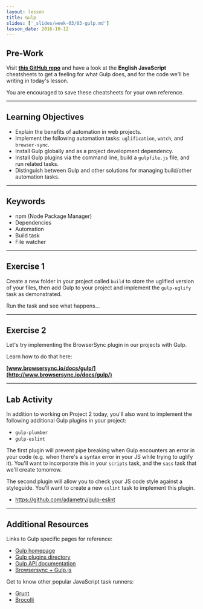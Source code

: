 ```yaml
---
layout: lesson
title: Gulp
slides: ['_slides/week-03/03-gulp.md']
lesson_date: 2016-10-12
---
```


## Pre-Work

Visit **[this GitHub repo](https://github.com/osscafe/gulp-cheatsheet)** and have a look at the **English JavaScript** cheatsheets to get a feeling for what Gulp does, and for the code we'll be writing in today's lesson.

You are encouraged to save these cheatsheets for your own reference.

---

## Learning Objectives

- Explain the benefits of automation in web projects.
- Implement the following automation tasks: `uglification`, `watch`, and `browser-sync`.
- Install Gulp globally and as a project development dependency.
- Install Gulp plugins via the command line, build a `gulpfile.js` file, and run related tasks.
- Distinguish between Gulp and other solutions for managing build/other automation tasks.

---

## Keywords

- npm (Node Package Manager)
- Dependencies
- Automation
- Build task
- File watcher

---

## Exercise 1

Create a new folder in your project called `build` to store the uglified version of your files, then add Gulp to your project and implement the `gulp-uglify` task as demonstrated.

Run the task and see what happens...

---

## Exercise 2

Let's try implementing the BrowserSync plugin in our projects with Gulp.

Learn how to do that here:

**[www.browsersync.io/docs/gulp/](http://www.browsersync.io/docs/gulp/)**

---

## Lab Activity

In addition to working on Project 2 today, you'll also want to implement the following additional Gulp plugins in your project:

- `gulp-plumber`
- `gulp-eslint`

The first plugin will prevent pipe breaking when Gulp encounters an error in your code (e.g. when there's a syntax error in your JS while trying to uglify it). You'll want to incorporate this in your `scripts` task, and the `sass` task that we'll create tomorrow.

The second plugin will allow you to check your JS code style against a styleguide. You'll want to create a new `eslint` task to implement this plugin.

- https://github.com/adametry/gulp-eslint

---

## Additional Resources

Links to Gulp specific pages for reference:

- [Gulp homepage](http://gulpjs.com/)
- [Gulp plugins directory](http://gulpjs.com/plugins/)
- [Gulp API documentation](https://github.com/gulpjs/gulp/blob/master/docs/API.md)
- [Browsersync + Gulp.js](https://www.browsersync.io/docs/gulp/)

Get to know other popular JavaScript task runners:

- [Grunt](http://gruntjs.com/)
- [Brocolli](http://broccolijs.com/)
